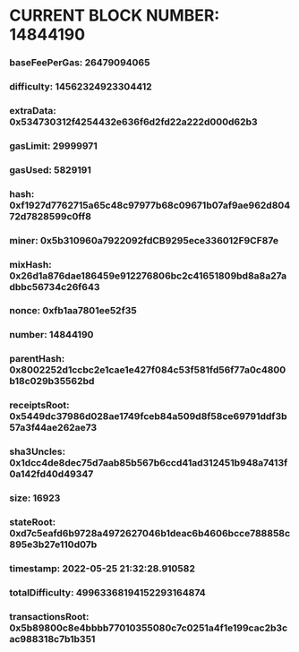 # CURRENT BLOCK NUMBER: 14844190

### baseFeePerGas: 26479094065
### difficulty: 14562324923304412
### extraData: 0x534730312f4254432e636f6d2fd22a222d000d62b3
### gasLimit: 29999971
### gasUsed: 5829191
### hash: 0xf1927d7762715a65c48c97977b68c09671b07af9ae962d80472d7828599c0ff8
### miner: 0x5b310960a7922092fdCB9295ece336012F9CF87e
### mixHash: 0x26d1a876dae186459e912276806bc2c41651809bd8a8a27adbbc56734c26f643
### nonce: 0xfb1aa7801ee52f35
### number: 14844190
### parentHash: 0x8002252d1ccbc2e1cae1e427f084c53f581fd56f77a0c4800b18c029b35562bd
### receiptsRoot: 0x5449dc37986d028ae1749fceb84a509d8f58ce69791ddf3b57a3f44ae262ae73
### sha3Uncles: 0x1dcc4de8dec75d7aab85b567b6ccd41ad312451b948a7413f0a142fd40d49347
### size: 16923
### stateRoot: 0xd7c5eafd6b9728a4972627046b1deac6b4606bcce788858c895e3b27e110d07b
### timestamp: 2022-05-25 21:32:28.910582
### totalDifficulty: 49963368194152293164874
### transactionsRoot: 0x5b89800c8e4bbbb77010355080c7c0251a4f1e199cac2b3cac988318c7b1b351
